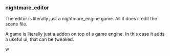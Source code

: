 ### nightmare_editor
The editor is literally just a nightmare_engine game. All it does it edit the scene file.

A game is literally just a addon on top of a game engine. In this case it adds a useful ui, that can be tweaked.

<!-- ``cargo run --release -p ne_editor --features ne_render/print_fps`` -->w